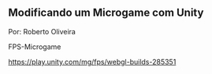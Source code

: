 ## Modificando um Microgame com Unity
Por: Roberto Oliveira

 FPS-Microgame

https://play.unity.com/mg/fps/webgl-builds-285351

